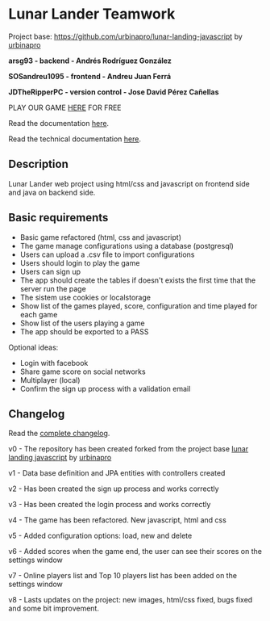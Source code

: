 # Lunar Lander Teamwork

Project base: https://github.com/urbinapro/lunar-landing-javascript by [urbinapro](https://github.com/urbinapro)

<strong>arsg93 - backend - Andrés Rodríguez González</strong>

<strong>SOSandreu1095 - frontend - Andreu Juan Ferrá</strong>

<strong>JDTheRipperPC - version control - Jose David Pérez Cañellas</strong>

PLAY OUR GAME [HERE](http://35.202.24.9/Lunar_Lander_Teamwork/) FOR FREE

Read the documentation [here](https://github.com/JDTheRipperPC/Lunar-Lander-Teamwork/blob/master/Doc.%20descripci%C3%B3n%20de%20la%20aplicaci%C3%B3n.pdf).

Read the technical documentation [here](https://github.com/JDTheRipperPC/Lunar-Lander-Teamwork/blob/master/Doc.%20informaci%C3%B3n%20t%C3%A9cnica%20de%20la%20aplicaci%C3%B3n.pdf).

## Description

Lunar Lander web project using html/css and javascript on frontend side and java on backend side.

## Basic requirements

<ul>
<li>Basic game refactored (html, css and javascript)</li>
<li>The game manage configurations using a database (postgresql)</li>
<li>Users can upload a .csv file to import configurations</li>
<li>Users should login to play the game</li>
<li>Users can sign up</li>
<li>The app should create the tables if doesn't exists the first time that the server run the page</li>
<li>The sistem use cookies or localstorage</li>
<li>Show list of the games played, score, configuration and time played for each game</li>
<li>Show list of the users playing a game</li>
<li>The app should be exported to a PASS</li>
</ul>

Optional ideas:

<ul>
<li>Login with facebook</li>
<li>Share game score on social networks</li>
<li>Multiplayer (local)</li>
<li>Confirm the sign up process with a validation email</li>
</ul>

## Changelog

Read the [complete changelog](https://github.com/JDTheRipperPC/Lunar-Lander-Teamwork/blob/master/Doc.%20changelog.pdf).

v0 - The repository has been created forked from the project base 
     [lunar landing javascript](https://github.com/urbinapro/lunar-landing-javascript)
     by [urbinapro](https://github.com/urbinapro)

v1 - Data base definition and JPA entities with controllers created

v2 - Has been created the sign up process and works correctly

v3 - Has been created the login process and works correctly

v4 - The game has been refactored. New javascript, html and css

v5 - Added configuration options: load, new and delete

v6 - Added scores when the game end, the user can see their scores on the settings window

v7 - Online players list and Top 10 players list has been added on the settings window

v8 - Lasts updates on the project: new images, html/css fixed, bugs fixed and some bit improvement.
